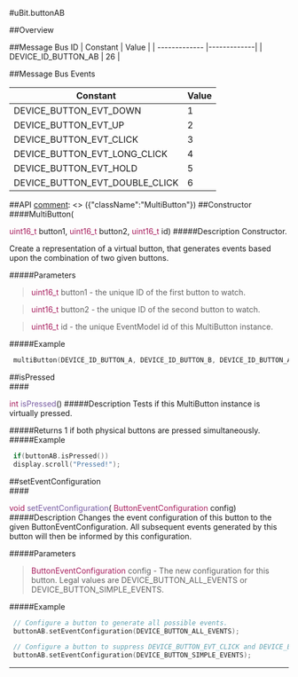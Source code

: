 #uBit.buttonAB

##Overview


##Message Bus ID
| Constant | Value |
| ------------- |-------------|
| DEVICE_ID_BUTTON_AB | 26 |

##Message Bus Events

| Constant | Value |
| ------------- |-------------|
| DEVICE_BUTTON_EVT_DOWN | 1 |
| DEVICE_BUTTON_EVT_UP | 2 |
| DEVICE_BUTTON_EVT_CLICK | 3 |
| DEVICE_BUTTON_EVT_LONG_CLICK | 4 |
| DEVICE_BUTTON_EVT_HOLD | 5 |
| DEVICE_BUTTON_EVT_DOUBLE_CLICK | 6 |

##API
[comment]: <> ({"className":"MultiButton"})
##Constructor
<br/>
####MultiButton( <div style='color:#a71d5d; display:inline-block'>uint16_t</div> button1,  <div style='color:#a71d5d; display:inline-block'>uint16_t</div> button2,  <div style='color:#a71d5d; display:inline-block'>uint16_t</div> id)
#####Description
Constructor.

 Create a representation of a virtual button, that generates events based upon the combination of two given buttons.




#####Parameters

>  <div style='color:#a71d5d; display:inline-block'>uint16_t</div> button1 - the unique ID of the first button to watch.

>  <div style='color:#a71d5d; display:inline-block'>uint16_t</div> button2 - the unique ID of the second button to watch.

>  <div style='color:#a71d5d; display:inline-block'>uint16_t</div> id - the unique  EventModel  id of this  MultiButton  instance.
#####Example
```cpp
 multiButton(DEVICE_ID_BUTTON_A, DEVICE_ID_BUTTON_B, DEVICE_ID_BUTTON_AB);
```
##isPressed
<br/>
####<div style='color:#a71d5d; display:inline-block'>int</div> <div style='color:#795da3; display:inline-block'>isPressed</div>()
#####Description
Tests if this  MultiButton  instance is virtually pressed.




#####Returns
1 if both physical buttons are pressed simultaneously.
#####Example
```cpp
 if(buttonAB.isPressed())
 display.scroll("Pressed!");
```
##setEventConfiguration
<br/>
####<div style='color:#a71d5d; display:inline-block'>void</div> <div style='color:#795da3; display:inline-block'>setEventConfiguration</div>( <div style='color:#a71d5d; display:inline-block'>ButtonEventConfiguration</div> config)
#####Description
Changes the event configuration of this button to the given ButtonEventConfiguration. All subsequent events generated by this button will then be informed by this configuration.




#####Parameters

>  <div style='color:#a71d5d; display:inline-block'>ButtonEventConfiguration</div> config - The new configuration for this button. Legal values are DEVICE_BUTTON_ALL_EVENTS or DEVICE_BUTTON_SIMPLE_EVENTS.
#####Example
```cpp
 // Configure a button to generate all possible events.
 buttonAB.setEventConfiguration(DEVICE_BUTTON_ALL_EVENTS);

 // Configure a button to suppress DEVICE_BUTTON_EVT_CLICK and DEVICE_BUTTON_EVT_LONG_CLICK events.
 buttonAB.setEventConfiguration(DEVICE_BUTTON_SIMPLE_EVENTS);
```
____
[comment]: <> ({"end":"MultiButton"})
